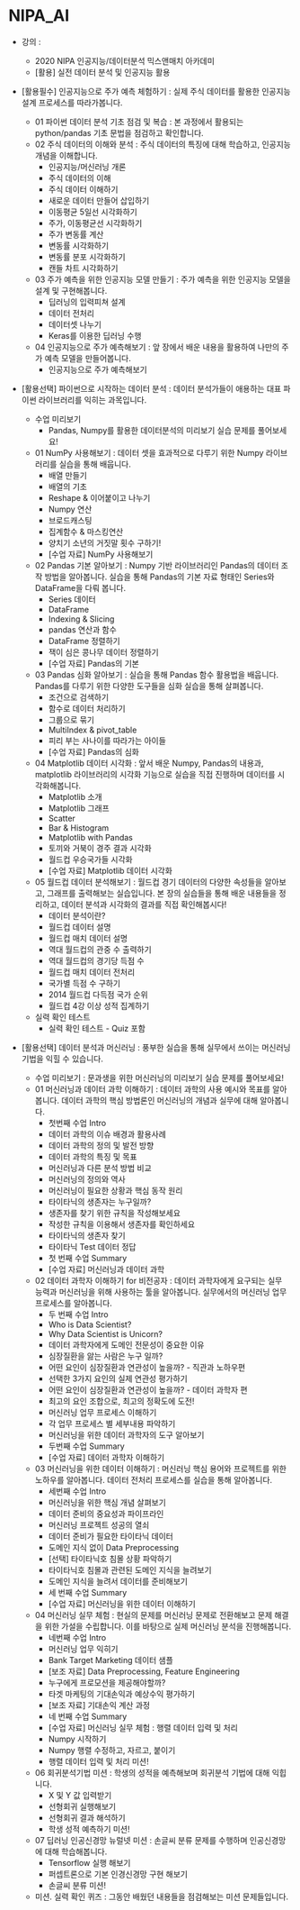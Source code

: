 # NIPA_AI

- 강의 :
  - 2020 NIPA 인공지능/데이터분석 믹스앤매치 아카데미
  - [활용] 실전 데이터 분석 및 인공지능 활용

- [활용필수] 인공지능으로 주가 예측 체험하기 : 실제 주식 데이터를 활용한 인공지능 설계 프로세스를 따라가봅니다.
  - 01 파이썬 데이터 분석 기초 점검 및 복습 : 본 과정에서 활용되는 python/pandas 기초 문법을 점검하고 확인합니다.
  - 02 주식 데이터의 이해와 분석 : 주식 데이터의 특징에 대해 학습하고, 인공지능 개념을 이해합니다.
    - 인공지능/머신러닝 개론
    - 주식 데이터의 이해
    - 주식 데이터 이해하기
    - 새로운 데이터 만들어 삽입하기
    - 이동평균 5일선 시각화하기
    - 주가, 이동평균선 시각화하기
    - 주가 변동률 계산
    - 변동률 시각화하기
    - 변동률 분포 시각화하기
    - 캔들 차트 시각화하기
  - 03 주가 예측을 위한 인공지능 모델 만들기 : 주가 예측을 위한 인공지능 모델을 설계 및 구현해봅니다.
    - 딥러닝의 입력피쳐 설계
    - 데이터 전처리
    - 데이터셋 나누기
    - Keras를 이용한 딥러닝 수행
  - 04 인공지능으로 주가 예측해보기 : 앞 장에서 배운 내용을 활용하여 나만의 주가 예측 모델을 만들어봅니다.
    - 인공지능으로 주가 예측해보기

- [활용선택] 파이썬으로 시작하는 데이터 분석 : 데이터 분석가들이 애용하는 대표 파이썬 라이브러리를 익히는 과목입니다.
  - 수업 미리보기
    - Pandas, Numpy를 활용한 데이터분석의 미리보기 실습 문제를 풀어보세요!
  - 01 NumPy 사용해보기 : 데이터 셋을 효과적으로 다루기 위한 Numpy 라이브러리를 실습을 통해 배웁니다.
    - 배열 만들기
    - 배열의 기초
    - Reshape & 이어붙이고 나누기
    - Numpy 연산
    - 브로드캐스팅
    - 집계함수 & 마스킹연산
    - 양치기 소년의 거짓말 횟수 구하기!
    - [수업 자료] NumPy 사용해보기
  - 02 Pandas 기본 알아보기 : Numpy 기반 라이브러리인 Pandas의 데이터 조작 방법을 알아봅니다. 실습을 통해 Pandas의 기본 자료 형태인 Series와 DataFrame을 다뤄 봅니다.
    - Series 데이터
    - DataFrame
    - Indexing & Slicing
    - pandas 연산과 함수
    - DataFrame 정렬하기
    - 잭이 심은 콩나무 데이터 정렬하기
    - [수업 자료] Pandas의 기본
  - 03 Pandas 심화 알아보기 : 실습을 통해 Pandas 함수 활용법을 배웁니다. Pandas를 다루기 위한 다양한 도구들을 심화 실습을 통해 살펴봅니다.
    - 조건으로 검색하기
    - 함수로 데이터 처리하기
    - 그룹으로 묶기
    - MultiIndex & pivot_table
    - 피리 부는 사나이를 따라가는 아이들
    - [수업 자료] Pandas의 심화
  - 04 Matplotlib 데이터 시각화 : 앞서 배운 Numpy, Pandas의 내용과, matplotlib 라이브러리의 시각화 기능으로 실습을 직접 진행하며 데이터를 시각화해봅니다.
    - Matplotlib 소개
    - Matplotlib 그래프
    - Scatter
    - Bar & Histogram
    - Matplotlib with Pandas
    - 토끼와 거북이 경주 결과 시각화
    - 월드컵 우승국가들 시각화
    - [수업 자료] Matplotlib 데이터 시각화
  - 05 월드컵 데이터 분석해보기 : 월드컵 경기 데이터의 다양한 속성들을 알아보고, 그래프를 출력해보는 실습입니다. 본 장의 실습들을 통해 배운 내용들을 정리하고, 데이터 분석과 시각화의 결과를 직접 확인해봅시다!
    - 데이터 분석이란?
    - 월드컵 데이터 설명
    - 월드컵 매치 데이터 설명
    - 역대 월드컵의 관중 수 출력하기
    - 역대 월드컵의 경기당 득점 수
    - 월드컵 매치 데이터 전처리
    - 국가별 득점 수 구하기
    - 2014 월드컵 다득점 국가 순위
    - 월드컵 4강 이상 성적 집계하기
  - 실력 확인 테스트
    - 실력 확인 테스트 - Quiz 포함

- [활용선택] 데이터 분석과 머신러닝 : 풍부한 실습을 통해 실무에서 쓰이는 머신러닝 기법을 익힐 수 있습니다.
  - 수업 미리보기 : 문과생을 위한 머신러닝의 미리보기 실습 문제를 풀어보세요!
  - 01 머신러닝과 데이터 과학 이해하기 : 데이터 과학의 사용 예시와 목표를 알아봅니다. 데이터 과학의 핵심 방법론인 머신러닝의 개념과 실무에 대해 알아봅니다.
    - 첫번째 수업 Intro
    - 데이터 과학의 이슈 배경과 활용사례
    - 데이터 과학의 정의 및 발전 방향
    - 데이터 과학의 특징 및 목표
    - 머신러닝과 다른 분석 방법 비교
    - 머신러닝의 정의와 역사
    - 머신러닝이 필요한 상황과 핵심 동작 원리
    - 타이타닉의 생존자는 누구일까?
    - 생존자를 찾기 위한 규칙을 작성해보세요
    - 작성한 규칙을 이용해서 생존자를 확인하세요
    - 타이타닉의 생존자 찾기
    - 타이타닉 Test 데이터 정답
    - 첫 번째 수업 Summary
    - [수업 자료] 머신러닝과 데이터 과학
  - 02 데이터 과학자 이해하기 for 비전공자 : 데이터 과학자에게 요구되는 실무 능력과 머신러닝을 위해 사용하는 툴을 알아봅니다. 실무에서의 머신러닝 업무 프로세스를 알아봅니다.
    - 두 번째 수업 Intro
    - Who is Data Scientist?
    - Why Data Scientist is Unicorn?
    - 데이터 과학자에게 도메인 전문성이 중요한 이유
    - 심장질환을 앓는 사람은 누구 일까?
    - 어떤 요인이 심장질환과 연관성이 높을까? - 직관과 노하우편
    - 선택한 3가지 요인의 실제 연관성 평가하기
    - 어떤 요인이 심장질환과 연관성이 높을까? - 데이터 과학자 편
    - 최고의 요인 조합으로, 최고의 정확도에 도전!
    - 머신러닝 업무 프로세스 이해하기
    - 각 업무 프로세스 별 세부내용 파악하기
    - 머신러닝을 위한 데이터 과학자의 도구 알아보기
    - 두번째 수업 Summary
    - [수업 자료] 데이터 과학자 이해하기
  - 03 머신러닝을 위한 데이터 이해하기 : 머신러닝 핵심 용어와 프로젝트를 위한 노하우를 알아봅니다. 데이터 전처리 프로세스를 실습을 통해 알아봅니다.
    - 세번째 수업 Intro
    - 머신러닝을 위한 핵심 개념 살펴보기 
    - 데이터 준비의 중요성과 파이프라인
    - 머신러닝 프로젝트 성공의 열쇠
    - 데이터 준비가 필요한 타이타닉 데이터
    - 도메인 지식 없이 Data Preprocessing
    - [선택] 타이타닉호 침몰 상황 파악하기
    - 타이타닉호 침몰과 관련된 도메인 지식을 늘려보기
    - 도메인 지식을 늘려서 데이터를 준비해보기
    - 세 번째 수업 Summary
    - [수업 자료] 머신러닝을 위한 데이터 이해하기
  - 04 머신러닝 실무 체험 : 현실의 문제를 머신러닝 문제로 전환해보고 문제 해결을 위한 가설을 수립합니다. 이를 바탕으로 실제 머신러닝 분석을 진행해봅니다.
    - 네번째 수업 Intro
    - 머신러닝 업무 익히기
    - Bank Target Marketing 데이터 샘플
    - [보조 자료] Data Preprocessing, Feature Engineering
    - 누구에게 프로모션을 제공해야할까?
    - 타겟 마케팅의 기대손익과 예상수익 평가하기
    - [보조 자료] 기대손익 계산 과정
    - 네 번째 수업 Summary
    - [수업 자료] 머신러닝 실무 체험 : 행렬 데이터 입력 및 처리
    - Numpy 시작하기
    - Numpy 행렬 수정하고, 자르고, 붙이기
    - 행렬 데이터 입력 및 처리 미션!
  - 06 회귀분석기법 미션 : 학생의 성적을 예측해보며 회귀분석 기법에 대해 익힙니다.
    - X 및 Y 값 입력받기
    - 선형회귀 실행해보기
    - 선형회귀 결과 해석하기
    - 학생 성적 예측하기 미션!
  - 07 딥러닝 인공신경망 뉴럴넷 미션 : 손글씨 분류 문제를 수행하며 인공신경망에 대해 학습해봅니다.
    - Tensorflow 실행 해보기
    - 퍼셉트론으로 기본 인경신경망 구현 해보기
    - 손글씨 분류 미션!
  - 미션. 실력 확인 퀴즈 : 그동안 배웠던 내용들을 점검해보는 미션 문제들입니다.

